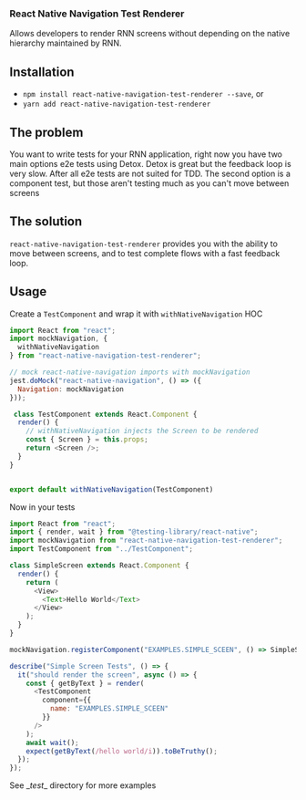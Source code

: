 ### React Native Navigation Test Renderer
Allows developers to render RNN screens without depending on the native hierarchy maintained by RNN.

## Installation

- `npm install react-native-navigation-test-renderer --save`, or
- `yarn add react-native-navigation-test-renderer`


## The problem
You want to write tests for your RNN application, right now you have two main options e2e tests using Detox. 
Detox is great but the feedback loop is very slow. After all e2e tests are not suited for TDD. 
The second option is a component test, but those aren't testing much as you can't move between screens

## The solution
`react-native-navigation-test-renderer` provides you with the ability to move between screens, and to test complete flows with a fast feedback loop.

## Usage
Create a `TestComponent` and wrap it with `withNativeNavigation` HOC
```js
import React from "react";
import mockNavigation, {
  withNativeNavigation
} from "react-native-navigation-test-renderer";

// mock react-native-navigation imports with mockNavigation
jest.doMock("react-native-navigation", () => ({
  Navigation: mockNavigation
}));

 class TestComponent extends React.Component {
  render() {
    // withNativeNavigation injects the Screen to be rendered
    const { Screen } = this.props;
    return <Screen />;
  }
}


export default withNativeNavigation(TestComponent)
```

Now in your tests
```js
import React from "react";
import { render, wait } from "@testing-library/react-native";
import mockNavigation from "react-native-navigation-test-renderer";
import TestComponent from "../TestComponent";

class SimpleScreen extends React.Component {
  render() {
    return (
      <View>
        <Text>Hello World</Text>
      </View>
    );
  }
}

mockNavigation.registerComponent("EXAMPLES.SIMPLE_SCEEN", () => SimpleScreen)

describe("Simple Screen Tests", () => {
  it("should render the screen", async () => {
    const { getByText } = render(
      <TestComponent
        component={{
          name: "EXAMPLES.SIMPLE_SCEEN"
        }}
      />
    );
    await wait();
    expect(getByText(/hello world/i)).toBeTruthy();
  });
});

```

See \__test__ directory for more examples

